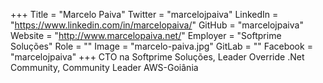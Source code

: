 +++
Title = "Marcelo Paiva"
Twitter = "marcelojpaiva"
LinkedIn = "https://www.linkedin.com/in/marcelopaiva/"
GitHub = "marcelojpaiva"
Website = "http://www.marcelopaiva.net/"
Employer = "Softprime Soluções"
Role = ""
Image = "marcelo-paiva.jpg"
GitLab = ""
Facebook = "marcelojpaiva"
+++
CTO na Softprime Soluções, Leader Override .Net Community, Community Leader AWS-Goiânia